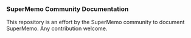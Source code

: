### SuperMemo Community Documentation

This repository is an effort by the SuperMemo community to document SuperMemo. Any contribution welcome.
